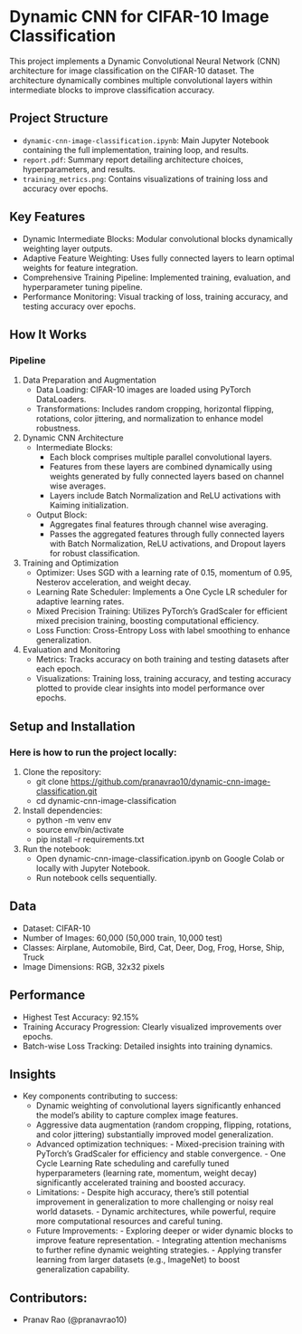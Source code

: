 # Dynamic CNN for CIFAR-10 Image Classification

This project implements a Dynamic Convolutional Neural Network (CNN) architecture for image classification on the CIFAR-10 dataset. The architecture dynamically combines multiple convolutional layers within intermediate blocks to improve classification accuracy.

## Project Structure

- `dynamic-cnn-image-classification.ipynb`: Main Jupyter Notebook containing the full implementation, training loop, and results.
- `report.pdf`: Summary report detailing architecture choices, hyperparameters, and results.
- `training_metrics.png`: Contains visualizations of training loss and accuracy over epochs.

## Key Features

- Dynamic Intermediate Blocks: Modular convolutional blocks dynamically weighting layer outputs.
- Adaptive Feature Weighting: Uses fully connected layers to learn optimal weights for feature integration.
- Comprehensive Training Pipeline: Implemented training, evaluation, and hyperparameter tuning pipeline.
- Performance Monitoring: Visual tracking of loss, training accuracy, and testing accuracy over epochs.

## How It Works

### Pipeline

1. Data Preparation and Augmentation
   - Data Loading: CIFAR-10 images are loaded using PyTorch DataLoaders.
   - Transformations: Includes random cropping, horizontal flipping, rotations, color jittering, and normalization to enhance model robustness.
2. Dynamic CNN Architecture
   - Intermediate Blocks:
     - Each block comprises multiple parallel convolutional layers.
     - Features from these layers are combined dynamically using weights generated by fully connected layers based on channel wise averages.
     - Layers include Batch Normalization and ReLU activations with Kaiming initialization.
   - Output Block:
     - Aggregates final features through channel wise averaging.
     - Passes the aggregated features through fully connected layers with Batch Normalization, ReLU activations, and Dropout layers for robust classification.
3. Training and Optimization
   - Optimizer: Uses SGD with a learning rate of 0.15, momentum of 0.95, Nesterov acceleration, and weight decay.
   - Learning Rate Scheduler: Implements a One Cycle LR scheduler for adaptive learning rates.
   - Mixed Precision Training: Utilizes PyTorch’s GradScaler for efficient mixed precision training, boosting computational efficiency.
   - Loss Function: Cross-Entropy Loss with label smoothing to enhance generalization.
4. Evaluation and Monitoring
   - Metrics: Tracks accuracy on both training and testing datasets after each epoch.
   - Visualizations: Training loss, training accuracy, and testing accuracy plotted to provide clear insights into model performance over epochs.

## Setup and Installation

### Here is how to run the project locally:

1. Clone the repository:
   - git clone https://github.com/pranavrao10/dynamic-cnn-image-classification.git
   - cd dynamic-cnn-image-classification
2. Install dependencies:
   - python -m venv env
   - source env/bin/activate
   - pip install -r requirements.txt
3. Run the notebook:
   - Open dynamic-cnn-image-classification.ipynb on Google Colab or locally with Jupyter Notebook.
   - Run notebook cells sequentially.

## Data

- Dataset: CIFAR-10
- Number of Images: 60,000 (50,000 train, 10,000 test)
- Classes: Airplane, Automobile, Bird, Cat, Deer, Dog, Frog, Horse, Ship, Truck
- Image Dimensions: RGB, 32x32 pixels

## Performance

- Highest Test Accuracy: 92.15%
- Training Accuracy Progression: Clearly visualized improvements over epochs.
- Batch-wise Loss Tracking: Detailed insights into training dynamics.

## Insights

- Key components contributing to success:
  - Dynamic weighting of convolutional layers significantly enhanced the model’s ability to capture complex image features.
  - Aggressive data augmentation (random cropping, flipping, rotations, and color jittering) substantially improved model generalization.
  - Advanced optimization techniques: - Mixed-precision training with PyTorch’s GradScaler for efficiency and stable convergence. - One Cycle Learning Rate scheduling and carefully tuned hyperparameters (learning rate, momentum, weight decay) significantly accelerated training and boosted accuracy.
  - Limitations: - Despite high accuracy, there’s still potential improvement in generalization to more challenging or noisy real world datasets. - Dynamic architectures, while powerful, require more computational resources and careful tuning.
  - Future Improvements: - Exploring deeper or wider dynamic blocks to improve feature representation. - Integrating attention mechanisms to further refine dynamic weighting strategies. - Applying transfer learning from larger datasets (e.g., ImageNet) to boost generalization capability.

## Contributors:

- Pranav Rao (@pranavrao10)

